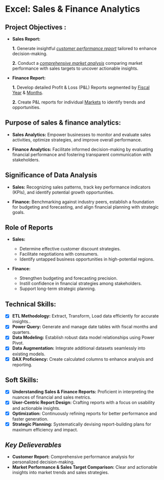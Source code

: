 # Excel: Sales & Finance Analytics
## Project Objectives :


- **Sales Report:** 

    **1.** Generate insightful _[customer performance report](https://github.com/Suy27/Excel-Sales-Analytics-and-Insights/blob/main/Customer%20Performance%20Report.pdf)_ tailored to enhance decision-making. 

    **2.** Conduct a _[comprehensive market analysis](https://github.com/Suy27/Excel-Sales-Analytics-and-Insights/blob/main/Market%20Performance%20vs%20Target.pdf)_ comparing market performance with sales targets to uncover actionable insights.

- **Finance Report:** 

    **1.** Develop detailed Profit & Loss (P&L) Reports segmented by [Fiscal Year](https://github.com/Suy27/Excel-Sales-Analytics-and-Insights/blob/main/P%26L%20Statements%20by%20Fiscal%20Year.pdf) & [Months](https://github.com/Suy27/Excel-Sales-Analytics-and-Insights/blob/main/P%26L%20Statements%20by%20Months.pdf).

    **2.** Create P&L reports for individual [Markets](https://github.com/Suy27/Excel-Sales-Analytics-and-Insights/blob/main/P%26L%20Statements%20by%20Markets.pdf) to identify trends and opportunities.

 ## Purpose of sales & finance analytics:

- **Sales Analytics:** Empower businesses to monitor and evaluate sales activities, optimize strategies, and improve overall performance.

- **Finance Analytics:** Facilitate informed decision-making by evaluating financial performance and fostering transparent communication with stakeholders.

## Significance of Data Analysis

-  **Sales:** Recognizing sales patterns, track key performance indicators (KPIs), and identify potential growth opportunities.

- **Finance:** Benchmarking against industry peers, establish a foundation for budgeting and forecasting, and align financial planning with strategic goals.

## Role of Reports

- **Sales:**

   *  Determine effective customer discount strategies.
   *  Facilitate negotiations with consumers.
   *  Identify untapped business opportunities in high-potential regions.

- **Finance:**

   *  Strengthen budgeting and forecasting precision.
   *  Instill confidence in financial strategies among stakeholders.
   *  Support long-term strategic planning.


## Technical Skills:
- [x]	**ETL Methodology:** Extract, Transform, Load data efficiently for accurate insights..
- [x]	**Power Query:** Generate and manage date tables with fiscal months and quarters.
- [x]	**Data Modeling:** Establish robust data model relationships using Power Pivot.
- [x]	**Data Augmentation:** Integrate additional datasets seamlessly into existing models.
- [x]	**DAX Proficiency:** Create calculated columns to enhance analysis and reporting.

## Soft Skills:
- [x]	**Understanding Sales & Finance Reports:** Proficient in interpreting the nuances of financial and sales metrics.
- [x]	**User-Centric Report Design:** Crafting reports with a focus on usability and actionable insights.
- [x]	**Optimization:** Continuously refining reports for better performance and faster generation.
- [x]	**Strategic Planning:** Systematically devising report-building plans for maximum efficiency and impact.

## *Key Delieverables*
- **Customer Report:** Comprehensive performance analysis for personalized decision-making.
- **Market Performance & Sales Target Comparison:** Clear and actionable insights into market trends and sales strategies.
